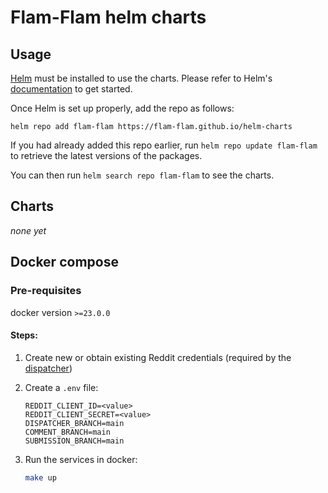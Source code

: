 # Flam-Flam helm charts

## Usage

[Helm](https://helm.sh) must be installed to use the charts.
Please refer to Helm's [documentation](https://helm.sh/docs/) to get started.

Once Helm is set up properly, add the repo as follows:

```console
helm repo add flam-flam https://flam-flam.github.io/helm-charts
```

If you had already added this repo earlier, run `helm repo update flam-flam` to retrieve the latest versions of the packages.

You can then run `helm search repo flam-flam` to see the charts.


## Charts

_none yet_


## Docker compose

### Pre-requisites
docker version `>=23.0.0`

#### Steps:
1. Create new or obtain existing Reddit credentials (required by the [dispatcher](https://github.com/flam-flam/dispatcher-service))
2. Create a `.env` file:
    ```env
    REDDIT_CLIENT_ID=<value>
    REDDIT_CLIENT_SECRET=<value>
    DISPATCHER_BRANCH=main
    COMMENT_BRANCH=main
    SUBMISSION_BRANCH=main
    ```

3. Run the services in docker:
    ```bash
    make up
    ```
